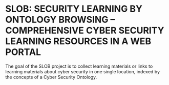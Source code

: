 # SLOB: SECURITY LEARNING BY ONTOLOGY BROWSING – COMPREHENSIVE CYBER SECURITY LEARNING RESOURCES IN A WEB PORTAL

The goal of the SLOB project is to collect learning materials or links to learning materials about cyber security in one single location, indexed by the concepts of a Cyber Security Ontology.
